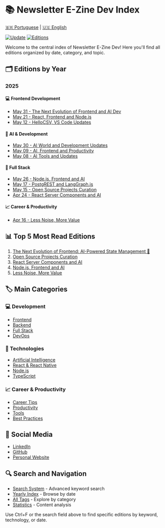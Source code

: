 # 📚 Newsletter E-Zine Dev Index

[🇧🇷 Portuguese](/newsletter/index.md) | [🇺🇸 English](#)

[![Update](https://img.shields.io/badge/last_update-May_2025-blue.svg)](#)
[![Editions](https://img.shields.io/badge/editions-50+-green.svg)](#)

Welcome to the central index of Newsletter E-Zine Dev! Here you'll find all editions organized by date, category, and topic.

## 🗂️ Editions by Year

### 2025

#### 💻 Frontend Development
- [May 31 - The Next Evolution of Frontend and AI Dev](/newsletter/i18n/en-US/2025/frontend/newsletter-linkedin-31-05-2025.md)
- [May 21 - React, Frontend and Node.js](/newsletter/i18n/en-US/2025/frontend/newsletter-linkedin-21-05-2025.md)
- [May 12 - HelloCSV, VS Code Updates](/newsletter/i18n/en-US/2025/frontend/newsletter-linkedin-12-05-2025.md)

#### 🤖 AI & Development
- [May 30 - AI World and Development Updates](/newsletter/i18n/en-US/2025/ai-dev/newsletter-linkedin-30-05-2025.md)
- [May 09 - AI, Frontend and Productivity](/newsletter/i18n/en-US/2025/ai-dev/newsletter-linkedin-09-05-2025.md)
- [May 08 - AI Tools and Updates](/newsletter/i18n/en-US/2025/ai-dev/newsletter-linkedin-08-05-2025.md)

#### 🔄 Full Stack
- [May 26 - Node.js, Frontend and AI](/newsletter/i18n/en-US/2025/full-stack/newsletter-linkedin-26-05-2025.md)
- [May 17 - PostgREST and LangGraph.js](/newsletter/i18n/en-US/2025/full-stack/newsletter-linkedin-17-05-2025.md)
- [May 15 - Open Source Projects Curation](/newsletter/i18n/en-US/2025/full-stack/newsletter-linkedin-15-05-2025.md)
- [Apr 24 - React Server Components and AI](/newsletter/i18n/en-US/2025/full-stack/newsletter-linkedin-24-04-2025.md)

#### 📈 Career & Productivity
- [Apr 16 - Less Noise, More Value](/newsletter/i18n/en-US/2025/career-prod/newsletter-linkedin-16-04-2025.md)

## 📊 Top 5 Most Read Editions

1. [The Next Evolution of Frontend: AI-Powered State Management 🤖](/newsletter/i18n/en-US/2025/frontend/newsletter-linkedin-31-05-2025.md)
2. [Open Source Projects Curation](/newsletter/i18n/en-US/2025/full-stack/newsletter-linkedin-15-05-2025.md)
3. [React Server Components and AI](/newsletter/i18n/en-US/2025/full-stack/newsletter-linkedin-24-04-2025.md)
4. [Node.js, Frontend and AI](/newsletter/i18n/en-US/2025/full-stack/newsletter-linkedin-26-05-2025.md)
5. [Less Noise, More Value](/newsletter/i18n/en-US/2025/career-prod/newsletter-linkedin-16-04-2025.md)

## 🏷️ Main Categories

### 💻 Development
- [Frontend](/newsletter/i18n/en-US/tags/frontend.md)
- [Backend](/newsletter/i18n/en-US/tags/backend.md)
- [Full Stack](/newsletter/i18n/en-US/tags/fullstack.md)
- [DevOps](/newsletter/i18n/en-US/tags/devops.md)

### 🤖 Technologies
- [Artificial Intelligence](/newsletter/i18n/en-US/tags/ai.md)
- [React & React Native](/newsletter/i18n/en-US/tags/react.md)
- [Node.js](/newsletter/i18n/en-US/tags/nodejs.md)
- [TypeScript](/newsletter/i18n/en-US/tags/typescript.md)

### 📈 Career & Productivity
- [Career Tips](tags/career.md)
- [Productivity](tags/productivity.md)
- [Tools](tags/tools.md)
- [Best Practices](tags/best-practices.md)

## 📱 Social Media

- [LinkedIn](https://www.linkedin.com/in/ramos-souza/)
- [GitHub](https://github.com/ramosinfo)
- [Personal Website](https://ramosdainformatica.com.br)

## 🔍 Search and Navigation

- [Search System](SEARCH.md) - Advanced keyword search
- [Yearly Index](2025/index.md) - Browse by date
- [All Tags](tags/index.md) - Explore by category
- [Statistics](STATS.md) - Content analysis

Use Ctrl+F or the search field above to find specific editions by keyword, technology, or date.
